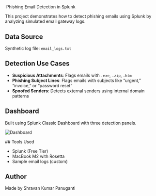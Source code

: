 # 
️ Phishing Email Detection in Splunk

This project demonstrates how to detect phishing emails using Splunk by analyzing simulated email gateway logs.

##  Data Source

Synthetic log file: `email_logs.txt`

##  Detection Use Cases

- **Suspicious Attachments**: Flags emails with `.exe`, `.zip`, `.htm`
- **Phishing Subject Lines**: Flags emails with subjects like “urgent,” “invoice,” or “password reset”
- **Spoofed Senders**: Detects external senders using internal domain patterns

##  Dashboard

Built using Splunk Classic Dashboard with three detection panels.

![Dashboard](screenshots/dashboard.png)

##️ Tools Used

- Splunk (Free Tier)
- MacBook M2 with Rosetta
- Sample email logs (custom)

##  Author

Made by Shravan Kumar Panuganti
